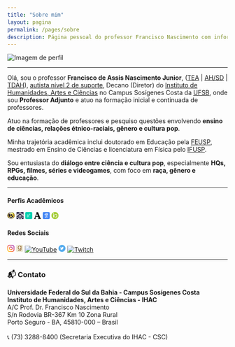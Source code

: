 ```yaml
---
title: "Sobre mim"
layout: pagina
permalink: /pages/sobre
description: Página pessoal do professor Francisco Nascimento com informações acadêmicas, pesquisa, formação e redes sociais.
---
```


<div class="text-center">
  <img src="https://itxesco.github.io/assets/imagens/perfil/perfil_3.jpeg" alt="Imagem de perfil" class="mx-auto w-[281px] h-[375px] rounded shadow-md mb-6">
</div>

---

Olá, sou o professor **Francisco de Assis Nascimento Junior**, ([TEA](https://bvsms.saude.gov.br/transtorno-do-espectro-autista-tea-autismo/) | [AH/SD](https://evoluirdesenvolvimento.com.br/superdotacao-e-autismo/) | [TDAH](https://www.msdmanuals.com/pt-br/casa/problemas-de-sa%C3%BAde-infantil/dist%C3%BArbios-de-aprendizagem-e-do-desenvolvimento/transtorno-do-d%C3%A9ficit-de-aten%C3%A7%C3%A3o-com-hiperatividade-tdah)), [autista nível 2 de suporte](https://autismoerealidade.org.br/2024/02/08/o-que-sao-niveis-de-suporte-no-tea-e-como-eles-podem-auxiliar-no-diagnostico/), Decano (Diretor) do [Instituto de Humanidades, Artes e Ciências](https://www.ufsb.edu.br/ihac/) no Campus Sosígenes Costa da [UFSB](https://ufsb.edu.br/), onde sou **Professor Adjunto** e atuo na formação inicial e continuada de professores.

Atuo na formação de professores e pesquiso questões envolvendo **ensino de ciências, relações étnico-raciais, gênero e cultura pop**.

Minha trajetória acadêmica inclui doutorado em Educação pela [FEUSP](https://www4.fe.usp.br/), mestrado em Ensino de Ciências e licenciatura em Física pelo [IFUSP](https://portal.if.usp.br/ifusp/).

Sou entusiasta do **diálogo entre ciência e cultura pop**, especialmente **HQs, RPGs, filmes, séries e videogames**, com foco em **raça, gênero e educação**.

---

<div class="grid grid-cols-1 sm:grid-cols-2 gap-8 justify-center text-center mt-8">

  <!-- Perfis Acadêmicos -->
  <div>
    <h4 class="text-lg font-semibold mb-4">Perfis Acadêmicos</h4>
    <div class="flex flex-wrap justify-center gap-4">
      <a href="http://lattes.cnpq.br/1942359141745184"><img src="/assets/icones/icons16/lattes-icon.png" alt="Lattes" class="p-2 border rounded hover:scale-110 transition-transform"></a>
      <a href="https://sig.ufsb.edu.br/sigaa/public/docente/portal.jsf?siape=1085938"><img src="/assets/icones/icons16/ufsb-icon.jpg" alt="SIGAA" class="p-2 border rounded hover:scale-110 transition-transform"></a>
      <a href="https://www.researchgate.net/profile/Francisco_Nascimento24"><img src="/assets/icones/icons16/researchgate-icon.png" alt="ResearchGate" class="p-2 border rounded hover:scale-110 transition-transform"></a>
      <a href="https://ufsb.academia.edu/FranciscoNascimento"><img src="/assets/icones/icons16/academia-edu-icon.png" alt="Academia.edu" class="p-2 border rounded hover:scale-110 transition-transform"></a>
      <a href="https://scholar.google.com.br/citations?user=H8peemwAAAAJ&hl=en"><img src="/assets/icones/icons16/google-scholar-icon.png" alt="Google Acadêmico" class="p-2 border rounded hover:scale-110 transition-transform"></a>
      <a href="https://orcid.org/0000-0003-0587-8392"><img src="/assets/icones/icons16/orcid-icon.png" alt="ORCID" class="p-2 border rounded hover:scale-110 transition-transform"></a>
    </div>
  </div>

  <!-- Redes Sociais -->
  <div>
    <h4 class="text-lg font-semibold mb-4">Redes Sociais</h4>
    <div class="flex flex-wrap justify-center gap-4">
      <a href="https://www.instagram.com/gtf.nascimento"><img src="/assets/icones/icons16/instagram-icon.png" alt="Instagram" class="p-2 border rounded hover:scale-110 transition-transform"></a>
      <a href="https://www.goodreads.com/user/show/51497119-francisco-nascimento"><img src="/assets/icones/icons16/goodreads-icon.png" alt="Goodreads" class="p-2 border rounded hover:scale-110 transition-transform"></a>
      <a href="https://www.youtube.com/channel/UCqWEN6uuwiohJY8qv9e7Ddg"><img src="/assets/icones/icons16/youtube-icon.png" alt="YouTube" class="p-2 border rounded hover:scale-110 transition-transform"></a>
      <a href="https://web-cdn.bsky.app/profile/itxesco.bsky.social"><img src="/assets/icones/icons16/twitter-icon.png" alt="BlueSky" class="p-2 border rounded hover:scale-110 transition-transform"></a>
      <a href="https://twitch.tv/itxesco"><img src="/assets/icones/icons16/twitch-icon.png" alt="Twitch" class="p-2 border rounded hover:scale-110 transition-transform"></a>
    </div>
  </div>

</div>

---

### 📬 Contato

<div class="text-sm mt-6 leading-relaxed">
  <strong>Universidade Federal do Sul da Bahia - Campus Sosígenes Costa</strong><br>
  <strong>Instituto de Humanidades, Artes e Ciências - IHAC</strong><br>
  A/C Prof. Dr. Francisco Nascimento<br>
  S/n Rodovia BR-367 Km 10 Zona Rural<br>
  Porto Seguro - BA, 45810-000 – Brasil<br>
  <br>
  📞 (73) 3288-8400 (Secretaria Executiva do IHAC - CSC)
</div>

